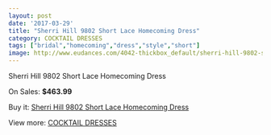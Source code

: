 ```yaml
---
layout: post
date: '2017-03-29'
title: "Sherri Hill 9802 Short Lace Homecoming Dress"
category: COCKTAIL DRESSES
tags: ["bridal","homecoming","dress","style","short"]
image: http://www.eudances.com/4042-thickbox_default/sherri-hill-9802-short-lace-homecoming-dress.jpg
---
```

Sherri Hill 9802 Short Lace Homecoming Dress

On Sales: **$463.99**
<a href="https://www.eudances.com/en/cocktail-dresses/1355-sherri-hill-9802-short-lace-homecoming-dress.html"><amp-img layout="responsive" width="600" height="600" src="//www.eudances.com/4042-thickbox_default/sherri-hill-9802-short-lace-homecoming-dress.jpg" alt="Sherri Hill 9802 Short Lace Homecoming Dress 0" /></a>
<a href="https://www.eudances.com/en/cocktail-dresses/1355-sherri-hill-9802-short-lace-homecoming-dress.html"><amp-img layout="responsive" width="600" height="600" src="//www.eudances.com/4043-thickbox_default/sherri-hill-9802-short-lace-homecoming-dress.jpg" alt="Sherri Hill 9802 Short Lace Homecoming Dress 1" /></a>

Buy it: [Sherri Hill 9802 Short Lace Homecoming Dress](https://www.eudances.com/en/cocktail-dresses/1355-sherri-hill-9802-short-lace-homecoming-dress.html "Sherri Hill 9802 Short Lace Homecoming Dress")

View more: [COCKTAIL DRESSES](https://www.eudances.com/en/14-cocktail-dresses "COCKTAIL DRESSES")